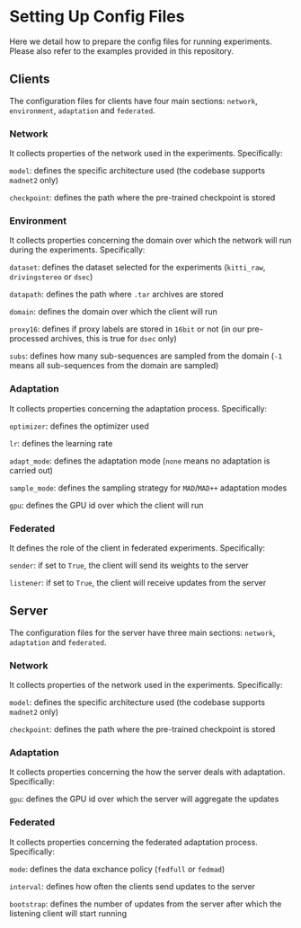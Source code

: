 # Setting Up Config Files

Here we detail how to prepare the config files for running experiments. Please also refer to the examples provided in this repository.

## Clients

The configuration files for clients have four main sections: ``network``, ``environment``, ``adaptation`` and ``federated``.

### Network

It collects properties of the network used in the experiments. Specifically:

``model``: defines the specific architecture used (the codebase supports ``madnet2`` only)

``checkpoint``: defines the path where the pre-trained checkpoint is stored

### Environment 

It collects properties concerning the domain over which the network will run during the experiments. Specifically:

``dataset``: defines the dataset selected for the experiments (``kitti_raw``, ``drivingstereo`` or ``dsec``)

``datapath``: defines the path where ``.tar`` archives are stored

``domain``: defines the domain over which the client will run

``proxy16``: defines if proxy labels are stored in ``16bit`` or not (in our pre-processed archives, this is true for ``dsec`` only)

``subs``: defines how many sub-sequences are sampled from the domain (`-1` means all sub-sequences from the domain are sampled)

### Adaptation

It collects properties concerning the adaptation process. Specifically:

``optimizer``: defines the optimizer used

``lr``: defines the learning rate

``adapt_mode``: defines the adaptation mode (``none`` means no adaptation is carried out)

``sample_mode``: defines the sampling strategy for ``MAD``/``MAD++`` adaptation modes

``gpu``: defines the GPU id over which the client will run

### Federated

It defines the role of the client in federated experiments. Specifically: 

``sender``: if set to ``True``, the client will send its weights to the server

``listener``: if set to ``True``, the client will receive updates from the server


## Server

The configuration files for the server have three main sections: ``network``, ``adaptation`` and ``federated``.

### Network 

It collects properties of the network used in the experiments. Specifically:

``model``: defines the specific architecture used (the codebase supports ``madnet2`` only)

``checkpoint``: defines the path where the pre-trained checkpoint is stored

### Adaptation

It collects properties concerning the how the server deals with adaptation. Specifically:

``gpu``: defines the GPU id over which the server will aggregate the updates

### Federated

It collects properties concerning the federated adaptation process.
Specifically: 

``mode``: defines the data exchance policy (``fedfull`` or ``fedmad``)

``interval``: defines how often the clients send updates to the server

``bootstrap``: defines the number of updates from the server after which the listening client will start running